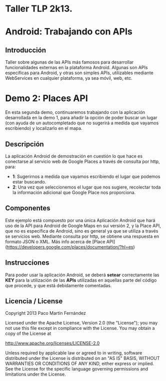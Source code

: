# Taller TLP 2k13. 
# Android: Trabajando con APIs

## Introducción

Taller sobre algunas de las APIs más famosos para desarrollar funcionalidades externas en la plataforma Android. Algunas son APIs específicas para Android, y otras son simples APIs, utilizables mediante WebServices en cualquier plataforma, ya sea móvil, web, etc.

# Demo 2: Places API

En esta segunda demo, continuaremos trabajando con la aplicación desarrollada en la demo 1, para añadir la opción de poder buscar un lugar (con ayuda de un autocompletado que no sugerirá a medida que vayamos escribiendo) y localizarlo en el mapa.

## Descripción

La aplicación Android de demostración en cuestión lo que hace es conectarse al servicio web de Google Places a través de consulta por http, para:

* **1**: Sugerirnos a medida que vayamos escribiendo el lugar que podemos estar buscando.
* **2**: Una vez que seleccionemos el lugar que nos sugiere, recolectar toda la información adicional que Google Place nos proporciona.

## Componentes

Este ejemplo está compuesto por una única Aplicación Android que hará uso de la API para Android de Google Maps en sui versión 2, y la Place API, que no es específica de Android, sino es general ya que se utiliza a través se servicios web. Mediante consulta por http, se obtiene una respuesta en formato JSON o XML. Más info acerca de [Place API] (https://developers.google.com/places/documentation/?hl=es)

## Instrucciones

Para poder usar la aplicación Android, se deberá **setear** correctamente las **KEY** para la utilización de las **APIs** utilizadas en aquellas parte del código que procede, y que está debidamente comentadas.

## Licencia / License

Copyright 2013 Paco Martín Fernández

Licensed under the Apache License, Version 2.0 (the "License");
you may not use this file except in compliance with the License.
You may obtain a copy of the License at

http://www.apache.org/licenses/LICENSE-2.0

Unless required by applicable law or agreed to in writing, software distributed under the License is distributed on an "AS IS" BASIS, WITHOUT WARRANTIES OR CONDITIONS OF ANY KIND, either express or implied.
See the License for the specific language governing permissions and limitations under the License.